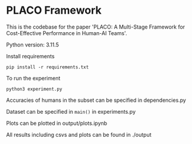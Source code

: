 # PLACO Framework

This is the codebase for the paper 'PLACO: A Multi-Stage Framework for Cost-Effective Performance in Human-AI Teams'.

Python version: 3.11.5

Install requirements
```
pip install -r requirements.txt
```

To run the experiment
```
python3 experiment.py
```

Accuracies of humans in the subset can be specified in dependencies.py

Dataset can be specified in `main()` in experiments.py 

Plots can be plotted in output/plots.ipynb

All results including csvs and plots can be found in ./output
